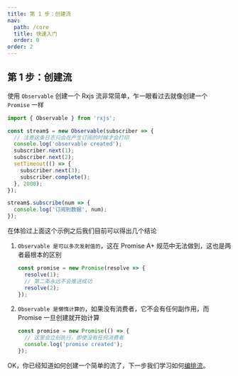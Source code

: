 ```yaml
---
title: 第 1 步：创建流
nav:
  path: /core
  title: 快速入门
  order: 0
order: 2
---
```


## 第 1 步：创建流

使用 `Observable` 创建一个 Rxjs 流非常简单，乍一眼看过去就像创建一个 `Promise` 一样

```ts
import { Observable } from 'rxjs';

const stream$ = new Observable(subscriber => {
  // 注意这条日志只会在产生订阅的时候才会打印
  console.log('observable created');
  subscriber.next(1);
  subscriber.next(2);
  setTimeout(() => {
    subscriber.next(3);
    subscriber.complete();
  }, 2000);
});

stream$.subscribe(num => {
  console.log('订阅到数据', num);
});
```

在体验过上面这个示例之后我们目前可以得出几个结论

1. `Observable 是可以多次发射值的`，这在 Promise A+ 规范中无法做到，这也是两者最根本的区别

   ```typescript
   const promise = new Promise(resolve => {
     resolve(1);
     // 第二条永远不会推送成功
     resolve(2);
   });
   ```

2. `Observable 是懒惰计算的`，如果没有消费者，它不会有任何副作用，而 Promise 一旦创建就开始计算

   ```typescript
   const promise = new Promise(() => {
     // 这里会立刻执行，即使没有任何消费者
     console.log('promise created');
   });
   ```

OK，你已经知道如何创建一个简单的流了，下一步我们学习如何[编排流](/core/operators)。
